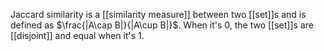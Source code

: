 Jaccard similarity is a [[similarity measure]] between two [[set]]s and is defined as $\frac{|A\cap B|}{|A\cup B|}$. When it's 0, the two [[set]]s are [[disjoint]] and equal when it's 1.